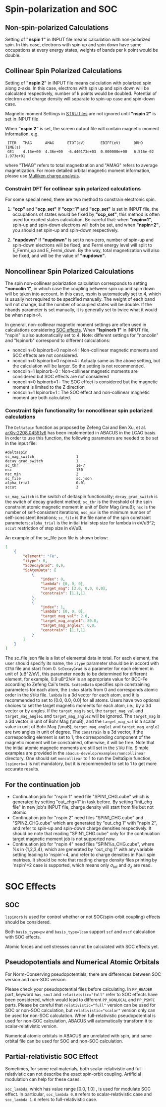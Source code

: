 # Spin-polarization and SOC

## Non-spin-polarized Calculations
Setting of **"nspin 1"** in INPUT file means calculation with non-polarized spin. 
In this case, electrons with spin up and spin down have same occupations at every energy states, weights of bands per k point would be double. 

## Collinear Spin Polarized Calculations
Setting of **"nspin 2"** in INPUT file means calculation with polarized spin along z-axis. 
In this case, electrons with spin up and spin down will be calculated respectively, number of k points would be doubled.
Potential of electron and charge density will separate to spin-up case and spin-down case.

Magnetic moment Settings in [STRU files](../input_files/stru.md) are not ignored until **"nspin 2"** is set in INPUT file

When **"nspin 2"** is set, the screen output file will contain magnetic moment information. e.g.
```
 ITER   TMAG      AMAG      ETOT(eV)       EDIFF(eV)      DRHO       TIME(s)    
 GE1    4.16e+00  4.36e+00  -6.440173e+03  0.000000e+00   6.516e-02  1.973e+01
```
where "TMAG" refers to total magnetization and "AMAG" refers to average magnetization.
For more detailed orbital magnetic moment information, please use [Mulliken charge analysis](../elec_properties/Mulliken.md).

### Constraint DFT for collinear spin polarized calculations
For some special need, there are two method to constrain electronic spin.

1. **"ocp"** and **"ocp_set"**
If **"ocp=1"** and **"ocp_set"** is set in INPUT file, the occupations of states would be fixed by **"ocp_set"**, this method is often used for excited states calculation. Be careful that: when **"nspin=1"**, spin-up and spin-down electrons will both be set, and when **"nspin=2"**, you should set spin-up and spin-down respectively.

2. **"nupdown"**
If **"nupdown"** is set to non-zero, number of spin-up and spin-down electrons will be fixed, and Fermi energy level will split to E_Fermi_up and E_Fermi_down. By the way, total magnetization will also be fixed, and will be the value of **"nupdown"**.

## Noncollinear Spin Polarized Calculations
The spin non-collinear polarization calculation corresponds to setting **"noncolin 1"**, in which case the coupling between spin up and spin down will be taken into account. 
In this case, nspin is automatically set to 4, which is usually not required to be specified manually.
The weight of each band will not change, but the number of occupied states will be double. 
If the nbands parameter is set manually, it is generally set to twice what it would be when nspin<4.

In general, non-collinear magnetic moment settings are often used in calculations considering [SOC effects](#soc-effects). When **"lspinorb 1"** in INPUT file, "nspin" is also automatically set to 4. 
Note: different settings for "noncolin" and "lspinorb" correspond to different calculations:
 - noncolin=0 lspinorb=0 nspin<4 : 
Non-collinear magnetic moments and SOC effects are not considered.
 - noncolin=0 lspinorb=0 nspin=4 : 
Actualy same as the above setting, but the calculation will be larger. So the setting is not recommended.
 - noncolin=1 lspinorb=0 : 
Non-collinear magnetic moments are considered but SOC effects are not considered
 - noncolin=0 lspinorb=1 : 
The SOC effect is considered but the magnetic moment is limited to the Z direction
 - noncolin=1 lspinorb=1 : 
The SOC effect and non-collinear magnetic moment are both calculated.

### Constraint Spin functionality for noncollinear spin polarized calculations

The `DeltaSpin` function as proposed by Zefeng Cai and Ben Xu, et al. [arXiv:2208.04551v6](https://arxiv.org/abs/2208.04551) has been implemented in ABACUS in the LCAO basis. In order to use this function, the following parameters are needed to be set in the input file:
```
#deltaspin
sc_mag_switch                   1
decay_grad_switch               1
sc_thr                          1e-7
nsc                             150
nsc_min                         2
sc_file                         sc.json
alpha_trial                     0.01
sccut                           3
```


`sc_mag_switch` is the switch of deltaspin functionality; `decay_grad_switch` is the switch of decay gradient method; `sc_thr` is the threshold of the spin constraint atomic magnetic moment in unit of Bohr Mag (\muB); `nsc` is the number of self-consistent iterations; `nsc_min` is the minimum number of self-consistent iterations; `sc_file` is the file name of the spin constraint parameters; `alpha_trial` is the initial trial step size for lambda in eV/uB^2; `sccut` restriction of step size in eV/uB.

An example of the sc_file json file is shown below:
```json
[
    {
        "element": "Fe",
        "itype": 0,
        "ScDecayGrad": 0.9,
        "ScAtomData": [
            {
                "index": 0,
                "lambda": [0, 0, 0],
                "target_mag": [2.0, 0.0, 0.0],
                "constrain": [1,1,1]
            },
            {
                "index": 1,
                "lambda": [0, 0, 0],
                "target_mag_val": 2.0,
                "target_mag_angle1": 80.0,
                "target_mag_angle2": 0.0,
                "constrain": [1,1,1]
            }
        ]
    }
]
```

The sc_file json file is a list of elemental data in total. For each element, the user should specify its name, the `itype` parameter should be in accord with `STRU` file and start from 0. `ScDecayGrad` is a parameter for each element in unit of  (uB^2/eV), this parameter needs to be determined for different element, for example, 0.9 uB^2/eV is an appropriate value for BCC-Fe according to Zefeng Cai's tests. `ScAtomData` specifies spin constraining parameters for each atom, the `index` starts from 0 and corresponds atomic order in the `STRU` file. `lambda` is a 3d vector for each atom, and it is recommended to set to [0.0, 0.0, 0.0] for all atoms. Users have two optional choices to set the target magnetic moments for each atom, i.e., by a 3d vector or by angles. If the `target_mag` is set, the `target_mag_val` and `target_mag_angle1` and `target_mag_angle2` will be ignored. The `target_mag` is a 3d vector in unit of Bohr Mag (\muB), and the `target_mag_val` is a scalar value in unit of Bohr Mag (\muB), `target_mag_angle1` and `target_mag_angle2` are two angles in unit of degree. The `constrain` is a 3d vector, if the corresponding element is set to 1, the corresponding component of the magnetic moment will be constrained, otherwise, it will be free. Note that the initial atomic magnetic moments are still set in the `STRU` file. Simple examples are provided in the `abacus-develop/examples/noncollinear` directory. One should set `noncolliear` to 1 to run the DeltaSpin function, `lspinorb=1` is not mandatory, but it is recommended to set to 1 to get more accurate results.


## For the continuation job
- Continuation job for "nspin 1" need file "SPIN1_CHG.cube" which is generated by setting "out_chg=1" in task before. By setting "init_chg file" in new job's INPUT file, charge density will start from file but not atomic. 
- Continuation job for "nspin 2" need files "SPIN1_CHG.cube" and "SPIN2_CHG.cube" which are generated by "out_chg 1" with "nspin 2", and refer to spin-up and spin-down charge densities respectively. It should be note that reading "SPIN1_CHG.cube" only for the continuation target magnetic moment job is not supported now.
- Continuation job for "nspin 4" need files "SPIN%s_CHG.cube", where %s in {1,2,3,4}, which are generated by "out_chg 1" with any variable setting leading to 'nspin'=4, and refer to charge densities in Pauli spin matrixes. It should be note that reading charge density files printing by 'nspin'=2 case is supported, which means only $\sigma_{tot}$ and $\sigma_{z}$ are read.

# SOC Effects
## SOC 
`lspinorb` is used for control whether or not SOC(spin-orbit coupling) effects should be considered.

Both `basis_type=pw` and `basis_type=lcao` support `scf` and `nscf` calculation with SOC effects.

Atomic forces and cell stresses can not be calculated with SOC effects yet. 

## Pseudopotentials and Numerical Atomic Orbitals
For Norm-Conserving pseudopotentials, there are differences between SOC version and non-SOC version.

Please check your pseudopotential files before calculating.
In `PP_HEADER` part, keyword `has_so=1` and `relativistic="full"` refer to SOC effects have been considered, 
which would lead to different `PP_NONLOCAL` and `PP_PSWFC` parts.
Please be careful that `relativistic="full"` version can be used for SOC or non-SOC calculation, but `relativistic="scalar"` version only can be used for non-SOC calculation.
When full-relativistic pseudopotential is used for non-SOC calculation, ABACUS will automatically transform it to scalar-relativistic version.

Numerical atomic orbitals in ABACUS are unrelated with spin, and same orbital file can be used for SOC and non-SOC calculation.

## Partial-relativistic SOC Effect
Sometimes, for some real materials, both scalar-relativistic and full-relativistic can not describe the exact spin-orbit coupling. 
Artificial modulation can help for these cases.

`soc_lambda`, which has value range [0.0, 1.0] , is used for modulate SOC effect.
In particular, `soc_lambda 0.0` refers to scalar-relativistic case and `soc_lambda 1.0` refers to full-relativistic case.

